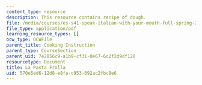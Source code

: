 ```yaml
---
content_type: resource
description: This resource contains recipe of dough.
file: /media/courses/es-s41-speak-italian-with-your-mouth-full-spring-2012/570e5ed612d8e8fac953692ac2fbc8e6_MITES_S41S12_dough_recipe.pdf
file_type: application/pdf
learning_resource_types: []
ocw_type: OCWFile
parent_title: Cooking Instruction
parent_type: CourseSection
parent_uid: 7e2856c9-a1b9-cf31-0e67-6c2f2d9df120
resourcetype: Document
title: La Pasta Frolla
uid: 570e5ed6-12d8-e8fa-c953-692ac2fbc8e6
---
```

